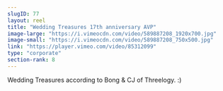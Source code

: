 ```yaml
---
slugID: 77 
layout: reel
title: "Wedding Treasures 17th anniversary AVP"
image-large: "https://i.vimeocdn.com/video/589887208_1920x700.jpg"
image-small: "https://i.vimeocdn.com/video/589887208_750x500.jpg"
link: "https://player.vimeo.com/video/85312099"
type: "corporate"
section-rank: 8
---
```

Wedding Treasures according to Bong & CJ of Threelogy. :)